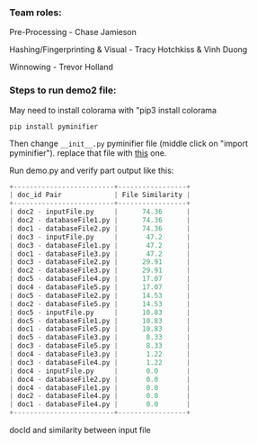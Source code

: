 ### Team roles:
Pre-Processing - Chase Jamieson

Hashing/Fingerprinting & Visual - Tracy Hotchkiss & Vinh Duong

Winnowing - Trevor Holland 

### Steps to run demo2 file:

May need to install colorama with "pip3 install colorama
```
pip install pyminifier 
```
Then change `__init__.py` pyminifier file (middle click on "import pyminifier"). replace that file with [this](https://github.com/liftoff/pyminifier/blob/master/pyminifier/__init__.py) one.

Run demo.py and verify part output like this:

```python
+-------------------------+-----------------+
| doc_id Pair             | File Similarity |
+-------------------------+-----------------+
| doc2 - inputFile.py     |      74.36      |
| doc2 - databaseFile1.py |      74.36      |
| doc1 - databaseFile2.py |      74.36      |
| doc3 - inputFile.py     |       47.2      |
| doc3 - databaseFile1.py |       47.2      |
| doc1 - databaseFile3.py |       47.2      |
| doc3 - databaseFile2.py |      29.91      |
| doc2 - databaseFile3.py |      29.91      |
| doc5 - databaseFile4.py |      17.07      |
| doc4 - databaseFile5.py |      17.07      |
| doc5 - databaseFile2.py |      14.53      |
| doc2 - databaseFile5.py |      14.53      |
| doc5 - inputFile.py     |      10.83      |
| doc5 - databaseFile1.py |      10.83      |
| doc1 - databaseFile5.py |      10.83      |
| doc5 - databaseFile3.py |       8.33      |
| doc3 - databaseFile5.py |       8.33      |
| doc4 - databaseFile3.py |       1.22      |
| doc3 - databaseFile4.py |       1.22      |
| doc4 - inputFile.py     |       0.0       |
| doc4 - databaseFile2.py |       0.0       |
| doc4 - databaseFile1.py |       0.0       |
| doc2 - databaseFile4.py |       0.0       |
| doc1 - databaseFile4.py |       0.0       |
+-------------------------+-----------------+
 ```
 docId and similarity between input file
